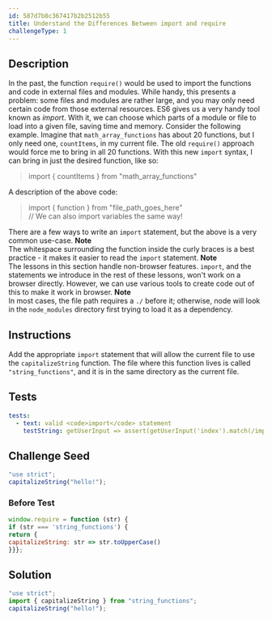 ```yaml
---
id: 587d7b8c367417b2b2512b55
title: Understand the Differences Between import and require
challengeType: 1
---
```


## Description
<section id='description'>
In the past, the function <code>require()</code> would be used to import the functions and code in external files and modules. While handy, this presents a problem: some files and modules are rather large, and you may only need certain code from those external resources.
ES6 gives us a very handy tool known as <dfn>import</dfn>. With it, we can choose which parts of a module or file to load into a given file, saving time and memory.
Consider the following example. Imagine that <code>math_array_functions</code> has about 20 functions, but I only need one, <code>countItems</code>, in my current file. The old <code>require()</code> approach would force me to bring in all 20 functions. With this new <code>import</code> syntax, I can bring in just the desired function, like so:
<blockquote>import { countItems } from "math_array_functions"</blockquote>
A description of the above code:
<blockquote>import { function } from "file_path_goes_here"<br>// We can also import variables the same way!</blockquote>
There are a few ways to write an <code>import</code> statement, but the above is a very common use-case.
<strong>Note</strong><br>The whitespace surrounding the function inside the curly braces is a best practice - it makes it easier to read the <code>import</code> statement.
<strong>Note</strong><br>The lessons in this section handle non-browser features. <code>import</code>, and the statements we introduce in the rest of these lessons, won't work on a browser directly. However, we can use various tools to create code out of this to make it work in browser.
<strong>Note</strong><br>In most cases, the file path requires a <code>./</code> before it; otherwise, node will look in the <code>node_modules</code> directory first trying to load it as a dependency.
</section>

## Instructions
<section id='instructions'>
Add the appropriate <code>import</code> statement that will allow the current file to use the <code>capitalizeString</code> function. The file where this function lives is called <code>"string_functions"</code>, and it is in the same directory as the current file.
</section>

## Tests
<section id='tests'>

```yml
tests:
  - text: valid <code>import</code> statement
    testString: getUserInput => assert(getUserInput('index').match(/import\s+\{\s*capitalizeString\s*\}\s+from\s+("|')\.\/string_functions\s*\1/g), 'valid <code>import</code> statement');

```

</section>

## Challenge Seed
<section id='challengeSeed'>

<div id='js-seed'>

```js
"use strict";
capitalizeString("hello!");
```

</div>

### Before Test
<div id='js-setup'>

```js
window.require = function (str) {
if (str === 'string_functions') {
return {
capitalizeString: str => str.toUpperCase()
}}};
```

</div>


</section>

## Solution
<section id='solution'>

```js
"use strict";
import { capitalizeString } from "string_functions";
capitalizeString("hello!");
```
</section>
